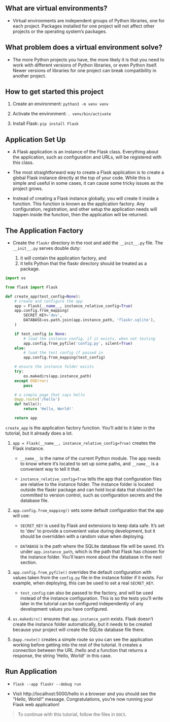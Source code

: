 ## What are virtual environments?

- Virtual environments are independent groups of Python libraries, one for each project. Packages installed for one project will not affect other projects or the operating system’s packages.

## What problem does a virtual environment solve?

- The more Python projects you have, the more likely it is that you need to work with different versions of Python libraries, or even Python itself. Newer versions of libraries for one project can break compatibility in another project.

## How to get started this project

1. Create an environment: `python3 -m venv venv`

2. Activate the environment: `. venv/bin/activate`

3. Install Flask: `pip install Flask`

## Application Set Up

- A Flask application is an instance of the Flask class. Everything about the application, such as configuration and URLs, will be registered with this class.

- The most straightforward way to create a Flask application is to create a global Flask instance directly at the top of your code. While this is simple and useful in some cases, it can cause some tricky issues as the project grows.

- Instead of creating a Flask instance globally, you will create it inside a function. This function is known as the application factory. Any configuration, registration, and other setup the application needs will happen inside the function, then the application will be returned.

## The Application Factory

- Create the `flaskr` directory in the root and add the `__init__.py` file. The `__init__.py` serves double duty:

  1. it will contain the application factory, and
  2. it tells Python that the flaskr directory should be treated as a package.

```py
import os

from flask import Flask

def create_app(test_config=None):
    # create and configure the app
    app = Flask(__name__, instance_relative_config=True)
    app.config.from_mapping(
        SECRET_KEY='dev',
        DATABASE=os.path.join(app.instance_path, 'flaskr.sqlite'),
    )

    if test_config is None:
        # load the instance config, if it exists, when not testing
        app.config.from_pyfile('config.py', silent=True)
    else:
        # load the test config if passed in
        app.config.from_mapping(test_config)

    # ensure the instance folder exists
    try:
        os.makedirs(app.instance_path)
    except OSError:
        pass

    # a simple page that says hello
    @app.route('/hello')
    def hello():
        return 'Hello, World!'

    return app
```

`create_app` is the application factory function. You’ll add to it later in the tutorial, but it already does a lot.

1. `app = Flask(__name__, instance_relative_config=True)` creates the Flask instance.

   - `__name__` is the name of the current Python module. The app needs to know where it’s located to set up some paths, and `__name__` is a convenient way to tell it that.

   - `instance_relative_config=True` tells the app that configuration files are relative to the instance folder. The instance folder is located outside the flaskr package and can hold local data that shouldn’t be committed to version control, such as configuration secrets and the database file.

2. `app.config.from_mapping()` sets some default configuration that the app will use:

   - `SECRET_KEY` is used by Flask and extensions to keep data safe. It’s set to 'dev' to provide a convenient value during development, but it should be overridden with a random value when deploying.

   - `DATABASE` is the path where the SQLite database file will be saved. It’s under `app.instance_path`, which is the path that Flask has chosen for the instance folder. You’ll learn more about the database in the next section.

3. `app.config.from_pyfile()` overrides the default configuration with values taken from the `config.py` file in the instance folder if it exists. For example, when deploying, this can be used to set a real `SECRET_KEY`.

   - `test_config` can also be passed to the factory, and will be used instead of the instance configuration. This is so the tests you’ll write later in the tutorial can be configured independently of any development values you have configured.

4. `os.makedirs()` ensures that `app.instance_path` exists. Flask doesn’t create the instance folder automatically, but it needs to be created because your project will create the SQLite database file there.

5. `@app.route()` creates a simple route so you can see the application working before getting into the rest of the tutorial. It creates a connection between the URL /hello and a function that returns a response, the string 'Hello, World!' in this case.

## Run Application

- `flask --app flaskr --debug run`

- Visit http://localhost:5000/hello in a browser and you should see the “Hello, World!” message. Congratulations, you’re now running your Flask web application!

> To continue with this tutorial, follow the files in `DOCS`.
